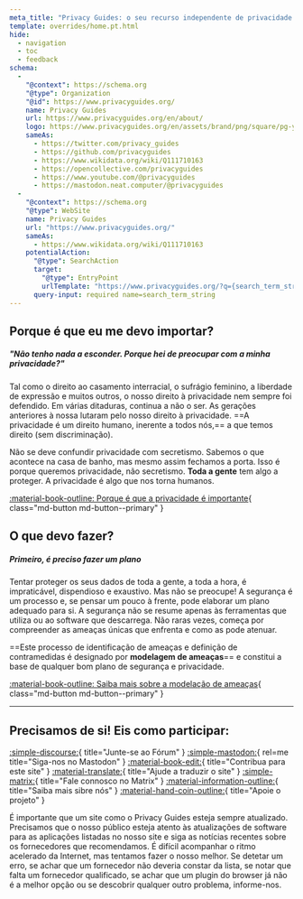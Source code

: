 ```yaml
---
meta_title: "Privacy Guides: o seu recurso independente de privacidade e segurança"
template: overrides/home.pt.html
hide:
  - navigation
  - toc
  - feedback
schema:
  - 
    "@context": https://schema.org
    "@type": Organization
    "@id": https://www.privacyguides.org/
    name: Privacy Guides
    url: https://www.privacyguides.org/en/about/
    logo: https://www.privacyguides.org/en/assets/brand/png/square/pg-yellow.png
    sameAs:
      - https://twitter.com/privacy_guides
      - https://github.com/privacyguides
      - https://www.wikidata.org/wiki/Q111710163
      - https://opencollective.com/privacyguides
      - https://www.youtube.com/@privacyguides
      - https://mastodon.neat.computer/@privacyguides
  - 
    "@context": https://schema.org
    "@type": WebSite
    name: Privacy Guides
    url: "https://www.privacyguides.org/"
    sameAs:
      - https://www.wikidata.org/wiki/Q111710163
    potentialAction:
      "@type": SearchAction
      target:
        "@type": EntryPoint
        urlTemplate: "https://www.privacyguides.org/?q={search_term_string}"
      query-input: required name=search_term_string
---
```


<!-- markdownlint-disable-next-line -->
## Porque é que eu me devo importar?

##### "Não tenho nada a esconder. Porque hei de preocupar com a minha privacidade?"

Tal como o direito ao casamento interracial, o sufrágio feminino, a liberdade de expressão e muitos outros, o nosso direito à privacidade nem sempre foi defendido. Em várias ditaduras, continua a não o ser. As gerações anteriores à nossa lutaram pelo nosso direito à privacidade. ==A privacidade é um direito humano, inerente a todos nós,== a que temos direito (sem discriminação).

Não se deve confundir privacidade com secretismo. Sabemos o que acontece na casa de banho, mas mesmo assim fechamos a porta. Isso é porque queremos privacidade, não secretismo. **Toda a gente** tem algo a proteger. A privacidade é algo que nos torna humanos.

[:material-book-outline: Porque é que a privacidade é importante](basics/why-privacy-matters.md){ class="md-button md-button--primary" }

## O que devo fazer?

##### Primeiro, é preciso fazer um plano

Tentar proteger os seus dados de toda a gente, a toda a hora, é impraticável, dispendioso e exaustivo. Mas não se preocupe! A segurança é um processo e, se pensar um pouco à frente, pode elaborar um plano adequado para si. A segurança não se resume apenas às ferramentas que utiliza ou ao software que descarrega. Não raras vezes, começa por compreender as ameaças únicas que enfrenta e como as pode atenuar.

==Este processo de identificação de ameaças e definição de contramedidas é designado por **modelagem de ameaças**== e constitui a base de qualquer bom plano de segurança e privacidade.

[:material-book-outline: Saiba mais sobre a modelação de ameaças](basics/threat-modeling.md){ class="md-button md-button--primary" }

---

## Precisamos de si! Eis como participar:

[:simple-discourse:](https://discuss.privacyguides.net/){ title="Junte-se ao Fórum" }
[:simple-mastodon:](https://mastodon.neat.computer/@privacyguides){ rel=me title="Siga-nos no Mastodon" }
[:material-book-edit:](https://github.com/privacyguides/privacyguides.org){ title="Contribua para este site" }
[:material-translate:](https://matrix.to/#/#pg-i18n:aragon.sh){ title="Ajude a traduzir o site" }
[:simple-matrix:](https://matrix.to/#/#privacyguides:matrix.org){ title="Fale connosco no Matrix" }
[:material-information-outline:](about/index.md){ title="Saiba mais sibre nós" }
[:material-hand-coin-outline:](about/donate.md){ title="Apoie o projeto" }

É importante que um site como o Privacy Guides esteja sempre atualizado. Precisamos que o nosso público esteja atento às atualizações de software para as aplicações listadas no nosso site e siga as notícias recentes sobre os fornecedores que recomendamos. É difícil acompanhar o ritmo acelerado da Internet, mas tentamos fazer o nosso melhor. Se detetar um erro, se achar que um fornecedor não deveria constar da lista, se notar que falta um fornecedor qualificado, se achar que um plugin do browser já não é a melhor opção ou se descobrir qualquer outro problema, informe-nos.
